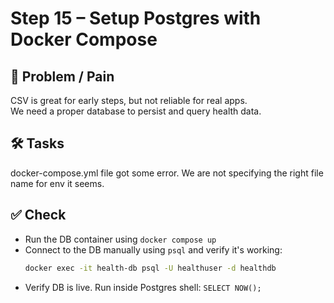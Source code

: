 Step 15 – Setup Postgres with Docker Compose
============================================

💭 Problem / Pain  
-----------------
CSV is great for early steps, but not reliable for real apps.  
We need a proper database to persist and query health data.

🛠️ Tasks  
---------
docker-compose.yml file got some error. We are not specifying the right file name for env it seems.

✅ Check  
--------
- Run the DB container using `docker compose up`
- Connect to the DB manually using `psql` and verify it's working:
  ```bash
  docker exec -it health-db psql -U healthuser -d healthdb
  ```
- Verify DB is live. Run inside Postgres shell: `SELECT NOW();`
